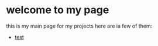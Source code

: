 # welcome to my page
this is my main page for my projects here are ia few of them:
- [test]("#test")

